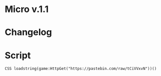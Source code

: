 # Micro v.1.1

# Changelog

# Script
```CSS loadstring(game:HttpGet("https://pastebin.com/raw/tCiVVxvN"))() ```
